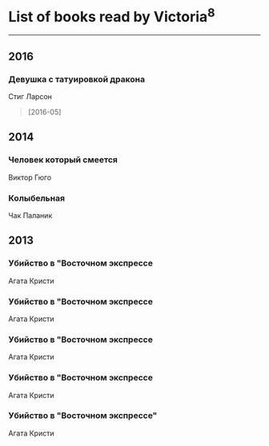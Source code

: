 # List of books read by Victoria<sup>8</sup>
---

## 2016

### Девушка с татуировкой дракона
Стиг Ларсон
> [2016-05] 



## 2014

### Человек который смеется
Виктор Гюго


### Колыбельная
Чак Паланик



## 2013

### Убийство в "Восточном экспрессе
Агата Кристи


### Убийство в "Восточном экспрессе
Агата Кристи


### Убийство в "Восточном экспрессе
Агата Кристи


### Убийство в "Восточном экспрессе
Агата Кристи


### Убийство в "Восточном экспрессе"
Агата Кристи



